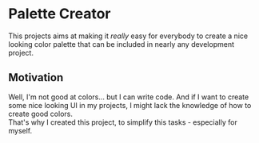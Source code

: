 # Palette Creator

This projects aims at making it *really* easy for everybody to create a nice looking color palette that can be included
in nearly any development project.

## Motivation

Well, I'm not good at colors... but I can write code. And if I want to create some nice looking UI in my
projects, I might lack the knowledge of how to create good colors.  
That's why I created this project, to simplify this tasks - especially for myself.
